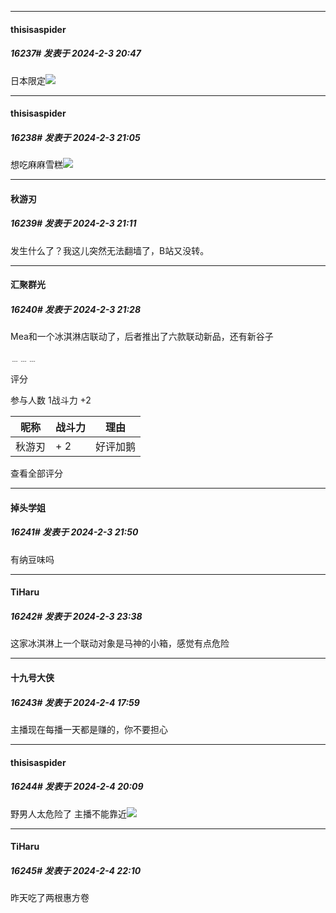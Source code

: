 *****

####  thisisaspider  
##### 16237#       发表于 2024-2-3 20:47

日本限定<img src="https://static.saraba1st.com/image/smiley/face2017/139.png" referrerpolicy="no-referrer">


*****

####  thisisaspider  
##### 16238#       发表于 2024-2-3 21:05

想吃麻麻雪糕<img src="https://static.saraba1st.com/image/smiley/face2017/074.png" referrerpolicy="no-referrer">

*****

####  秋游刃  
##### 16239#       发表于 2024-2-3 21:11

发生什么了？我这儿突然无法翻墙了，B站又没转。


*****

####  汇聚群光  
##### 16240#       发表于 2024-2-3 21:28

Mea和一个冰淇淋店联动了，后者推出了六款联动新品，还有新谷子

﹍﹍﹍

评分

 参与人数 1战斗力 +2

|昵称|战斗力|理由|
|----|---|---|
| 秋游刃| + 2|好评加鹅|

查看全部评分


*****

####  掉头学姐  
##### 16241#       发表于 2024-2-3 21:50

有纳豆味吗


*****

####  TiHaru  
##### 16242#       发表于 2024-2-3 23:38

这家冰淇淋上一个联动对象是马神的小箱，感觉有点危险


*****

####  十九号大侠  
##### 16243#       发表于 2024-2-4 17:59

主播现在每播一天都是赚的，你不要担心


*****

####  thisisaspider  
##### 16244#       发表于 2024-2-4 20:09

野男人太危险了 主播不能靠近<img src="https://static.saraba1st.com/image/smiley/face2017/169.gif" referrerpolicy="no-referrer">


*****

####  TiHaru  
##### 16245#       发表于 2024-2-4 22:10

昨天吃了两根惠方卷

